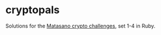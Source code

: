 cryptopals
==========

Solutions for the [Matasano crypto challenges](http://cryptopals.com), set 1-4 in Ruby.
